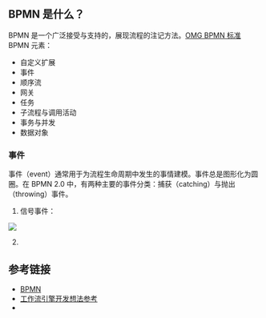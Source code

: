 ## BPMN 是什么？

BPMN 是一个广泛接受与支持的，展现流程的注记方法。[OMG BPMN 标准](https://www.bpmn.org/)
BPMN 元素：
- 自定义扩展
- 事件
- 顺序流
- 网关
- 任务
- 子流程与调用活动
- 事务与并发
- 数据对象

### 事件

事件（event）通常用于为流程生命周期中发生的事情建模。事件总是图形化为圆圈。在 BPMN 2.0 中，有两种主要的事件分类：捕获（catching）与抛出（throwing）事件。

1. 信号事件：

![](https://tkjohn.github.io/flowable-userguide/images/bpmn.signal.event.throw.png)

2.

## 参考链接
- [BPMN](https://tkjohn.github.io/flowable-userguide/#bpmnConstructs)
- [工作流引擎开发想法参考](https://www.cnblogs.com/duck-and-duck/p/14436373.html#4830903)
- 
